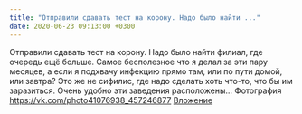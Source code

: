 ```yaml
---
title: "Отправили сдавать тест на корону. Надо было найти ..."
date: 2020-06-23 09:13:00 +0300
---
```


Отправили сдавать тест на корону. Надо было найти филиал, где очередь ещё больше. Самое бесполезное что я делал за эти пару месяцев, а если я подхвачу инфекцию прямо там, или по пути домой, или завтра? Это же не сифилис, где надо сделать хоть что-то, что бы им заразиться. Очень удобно эти заведения расположены...
Фотография
<a class="vk-attach" href="https://vk.com/photo41076938_457246877">https://vk.com/photo41076938_457246877</a>
<a class="vk-attach" href="https://vk.com/photo41076938_457246877">Вложение</a>
